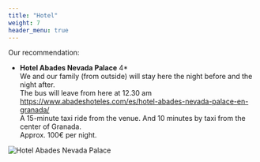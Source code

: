 ```yaml
---
title: "Hotel"
weight: 7
header_menu: true
---
```


Our recommendation:

- **Hotel Abades Nevada Palace** 4* <br />
  We and our family (from outside) will stay here the night before and the night after. <br />
  The bus will leave from here at 12.30 am <br/>
  https://www.abadeshoteles.com/es/hotel-abades-nevada-palace-en-granada/ <br />
  A 15-minute taxi ride from the venue. And 10 minutes by taxi from the center of Granada. <br />
  Approx. 100€ per night.<br />

![Hotel Abades Nevada Palace](/images/hotel.jpeg)
